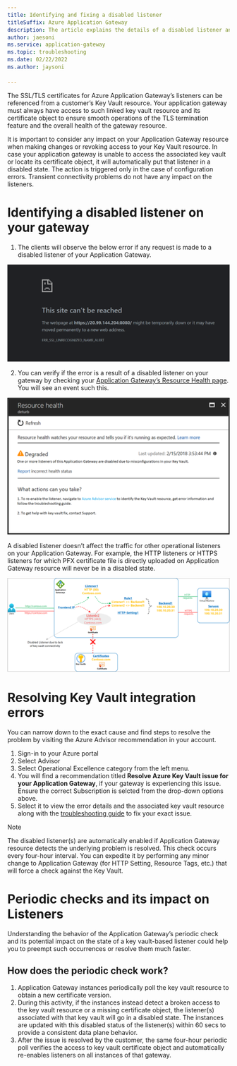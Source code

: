 ```yaml
---
title: Identifying and fixing a disabled listener
titleSuffix: Azure Application Gateway
description: The article explains the details of a disabled listener and ways to resolve the problem.
author: jaesoni
ms.service: application-gateway
ms.topic: troubleshooting
ms.date: 02/22/2022
ms.author: jaysoni

---
```


The SSL/TLS certificates for Azure Application Gateway’s listeners can be referenced from a customer’s Key Vault resource. Your application gateway must always have access to such linked key vault resource and its certificate object to ensure smooth operations of the TLS termination feature and the overall health of the gateway resource.

It is important to consider any impact on your Application Gateway resource when making changes or revoking access to your Key Vault resource. In case your application gateway is unable to access the associated key vault or locate its certificate object, it will automatically put that listener in a disabled state. The action is triggered only in the case of configuration errors. Transient connectivity problems do not have any impact on the listeners. 

# Identifying a disabled listener on your gateway

1. The clients will observe the below error if any request is made to a disabled listener of your Application Gateway.

![Screenshot of client error will look.](../application-gateway/media/disabled-listeners/client-error.png)

2. You can verify if the error is a result of a disabled listener on your gateway by checking your [Application Gateway’s Resource Health page](../resource-health-overview.md). You will see an event such this.

![A screenshot of user-driven resource health.](../application-gateway/media/disabled-listeners/resource-health-event.png)

A disabled listener doesn’t affect the traffic for other operational listeners on your Application Gateway. For example, the HTTP listeners or HTTPS listeners for which PFX certificate file is directly uploaded on Application Gateway resource will never be in a disabled state.

![An illustration showing affected listeners.](../application-gateway/media/disabled-listeners/affected-listener.png)


# Resolving Key Vault integration errors
You can narrow down to the exact cause and find steps to resolve the problem by visiting the Azure Advisor recommendation in your account.
1. Sign-in to your Azure portal
1. Select Advisor
1. Select Operational Excellence category from the left menu.
1. You will find a recommendation titled **Resolve Azure Key Vault issue for your Application Gateway**, if your gateway is experiencing this issue. Ensure the correct Subscription is selcted from the drop-down options above.
1. Select it to view the error details and the associated key vault resource along with the [troubleshooting guide](../application-gateway/application-gateway-key-vault-common-errors.md) to fix your exact issue.

> [!NOTE]
> The disabled listener(s) are automatically enabled if Application Gateway resource detects the underlying problem is resolved. This check occurs every four-hour interval. You can expedite it by performing any minor change to Application Gateway (for HTTP Setting, Resource Tags, etc.) that will force a check against the Key Vault.

# Periodic checks and its impact on Listeners

Understanding the behavior of the Application Gateway’s periodic check and its potential impact on the state of a key vault-based listener could help you to preempt such occurrences or resolve them much faster.

## How does the periodic check work?
1. Application Gateway instances periodically poll the key vault resource to obtain a new certificate version.
1. During this activity, if the instances instead detect a broken access to the key vault resource or a missing certificate object, the listener(s) associated with that key vault will go in a disabled state. The instances are updated with this disabled status of the listener(s) within 60 secs to provide a consistent data plane behavior.
1. After the issue is resolved by the customer, the same four-hour periodic poll verifies the access to key vault certificate object and automatically re-enables listeners on all instances of that gateway.



